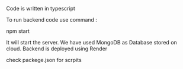 Code is written in typescript  

To run backend code use command :     

npm start


It will start the server.
We have used MongoDB as Database stored on cloud.
Backend is deployed using Render 


check packege.json for scrpits     
